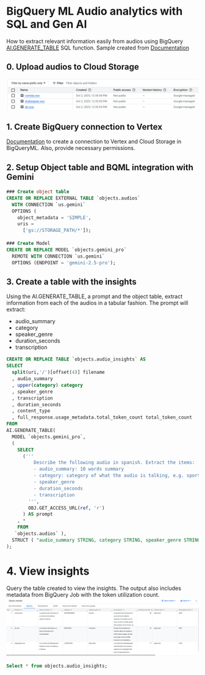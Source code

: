 # BigQuery ML Audio analytics with SQL and Gen AI

How to extract relevant information easily from audios using BigQuery [AI.GENERATE_TABLE](https://cloud.google.com/bigquery/docs/reference/standard-sql/bigqueryml-syntax-generate-table?hl=es-419) SQL function. Sample created from [Documentation](https://cloud.google.com/bigquery/docs/transcribe?hl=es-419)

## 0. Upload audios to Cloud Storage
![bqml_audios](bqml_objects.png)

## 1. Create BigQuery connection to Vertex
[Documentation](https://cloud.google.com/bigquery/docs/remote-functions#create_a_connection) to create a connection to Vertex and Cloud Storage in BigQueryML. Also, provide necessary permissions.

## 2. Setup Object table and BQML integration with Gemini
````sql
### Create object table
CREATE OR REPLACE EXTERNAL TABLE `objects.audios`
  WITH CONNECTION `us.gemini`
  OPTIONS (
    object_metadata = 'SIMPLE',
    uris =
      ['gs://STORAGE_PATH/*']);

### Create Model
CREATE OR REPLACE MODEL `objects.gemini_pro`
  REMOTE WITH CONNECTION `us.gemini`
  OPTIONS (ENDPOINT = 'gemini-2.5-pro');
````

## 3. Create a table with the insights
Using the AI.GENERATE_TABLE, a prompt and the object table, extract information from each of the audios in a tabular fashion. The prompt will extract:
- audio_summary
- category
- speaker_genre
- duration_seconds
- transcription

````sql
CREATE OR REPLACE TABLE `objects.audio_insights` AS
SELECT
  split(uri,'/')[offset(4)] filename
  , audio_summary
  , upper(category) category
  , speaker_genre
  , transcription
  , duration_seconds
  , content_type
  , full_response.usage_metadata.total_token_count total_token_count
FROM
AI.GENERATE_TABLE( 
  MODEL `objects.gemini_pro`,
  (
    SELECT 
      ('''
          Describe the following audio in spanish. Extract the items:  
          - audio_summary: 10 words summary
          - category: category of what the audio is talking, e.g. sports, culture, food, art, étc.
          - speaker_genre
          - duration_seconds
          - transcription
        ''',
        OBJ.GET_ACCESS_URL(ref, 'r')
      ) AS prompt
    , *
    FROM
   `objects.audios` ),
  STRUCT ( "audio_summary STRING, category STRING, speaker_genre STRING, duration_seconds INT64, transcription STRING" AS output_schema )
);
````

# 4. View insights
Query the table created to view the insights. The output also includes metadata from BigQuery Job with the token utilization count.
![bqml_result](bqml_result.png)
````sql
Select * from objects.audio_insights;
````
